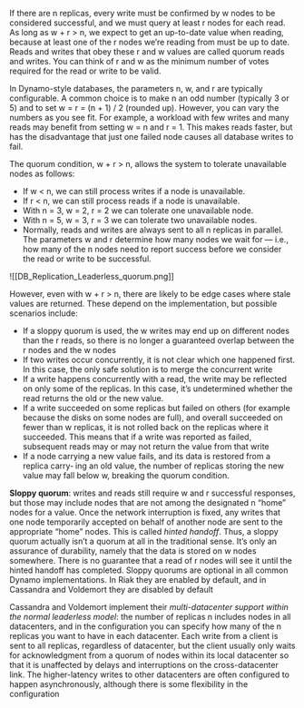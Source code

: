  If there are n replicas, every write must be confirmed by w nodes to be considered successful, and we must query at least r nodes for each read. As long as w + r > n, we expect to get an up-to-date value when reading, because at least one of the r nodes we’re reading from must be up to date. Reads and writes that obey these r and w values are called quorum reads and writes. You can think of r and w as the minimum number of votes required for the read or write to be valid.
 
 In Dynamo-style databases, the parameters n, w, and r are typically configurable. A common choice is to make n an odd number (typically 3 or 5) and to set w = r = (n + 1) / 2 (rounded up). However, you can vary the numbers as you see fit. For example, a workload with few writes and many reads may benefit from setting w = n and r = 1. This makes reads faster, but has the disadvantage that just one failed node causes all database writes to fail.
 
 The quorum condition, w + r > n, allows the system to tolerate unavailable nodes as follows:

-   If w < n, we can still process writes if a node is unavailable.
-   If r < n, we can still process reads if a node is unavailable.
-   With n = 3, w = 2, r = 2 we can tolerate one unavailable node.
-   With n = 5, w = 3, r = 3 we can tolerate two unavailable nodes.
-   Normally, reads and writes are always sent to all n replicas in parallel. The parameters w and r determine how many nodes we wait for — i.e., how many of the n nodes need to report success before we consider the read or write to be successful.

![[DB_Replication_Leaderless_quorum.png]]

However, even with w + r > n, there are likely to be edge cases where stale values are returned. These depend on the implementation, but possible scenarios include:

-  If a sloppy quorum is used, the w writes may end up on different nodes than the r reads, so there is no longer a guaranteed overlap between the r nodes and the w nodes
-  If two writes occur concurrently, it is not clear which one happened first. In this case, the only safe solution is to merge the concurrent write
-   If a write happens concurrently with a read, the write may be reflected on only some of the replicas. In this case, it’s undetermined whether the read returns the old or the new value.
-   If a write succeeded on some replicas but failed on others (for example because the disks on some nodes are full), and overall succeeded on fewer than w replicas, it is not rolled back on the replicas where it succeeded. This means that if a write was reported as failed, subsequent reads may or may not return the value from that write
-   If a node carrying a new value fails, and its data is restored from a replica carry‐ ing an old value, the number of replicas storing the new value may fall below w, breaking the quorum condition.

**Sloppy quorum**: writes and reads still require w and r successful responses, but those may include nodes that are not among the designated n “home” nodes for a value. Once the network interruption is fixed, any writes that one node temporarily accepted on behalf of another node are sent to the appropriate “home” nodes. This is called *hinted handoff*. Thus, a sloppy quorum actually isn’t a quorum at all in the traditional sense. It’s only an assurance of durability, namely that the data is stored on w nodes somewhere. There is no guarantee that a read of r nodes will see it until the hinted handoff has completed. Sloppy quorums are optional in all common Dynamo implementations. In Riak they are enabled by default, and in Cassandra and Voldemort they are disabled by default

Cassandra and Voldemort implement their *multi-datacenter support within the normal leaderless model*: the number of replicas n includes nodes in all datacenters, and in the configuration you can specify how many of the n replicas you want to have in each datacenter. Each write from a client is sent to all replicas, regardless of datacenter, but the client usually only waits for acknowledgment from a quorum of nodes within its local datacenter so that it is unaffected by delays and interruptions on the cross-datacenter link. The higher-latency writes to other datacenters are often configured to happen asynchronously, although there is some flexibility in the configuration